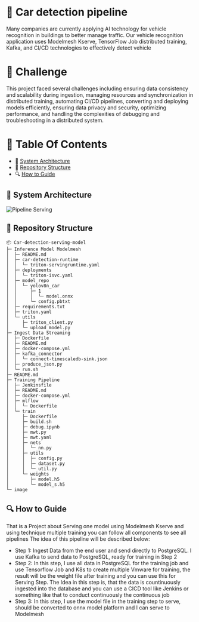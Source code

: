 
# 🚕 **Car detection pipeline**
Many companies are currently applying AI technology for vehicle recognition in buildings to better manage traffic. Our vehicle recognition application uses Modelmesh Kserve, TensorFlow Job distributed training, Kafka, and CI/CD technologies to effectively detect vehicle


# 🚀 **Challenge**
This project faced several challenges including ensuring data consistency and scalability during ingestion, managing resources and synchronization in distributed training, automating CI/CD pipelines, converting and deploying models efficiently, ensuring data privacy and security, optimizing performance, and handling the complexities of debugging and troubleshooting in a distributed system.

# 📕 Table Of Contents
- 🌟 [System Architecture](#System-architecture)
- 📁 [Repository Structure](#repository-structure)
- 🔍 [How to Guide](#how-to-guide)

## 🌟 System Architecture
![Pipeline Serving](https://github.com/HungNguyenDev1511/Capstone-Project-Model-Serving/assets/69066161/e86947c5-5e25-4b0b-917d-2b78275dad5f)


## 📁 Repository Structure
    📦 Car-detection-serving-model
    ├─ Inference Model Modelmesh
    │  ├─ README.md
    │  ├─ car-detection-runtime
    │  │  └─ triton-servingruntime.yaml
    │  ├─ deployments
    │  │  └─ triton-isvc.yaml
    │  ├─ model_repo
    │  │  └─ yolov8n_car
    │  │     ├─ 1
    │  │     │  └─ model.onnx
    │  │     └─ config.pbtxt
    │  ├─ requirements.txt
    │  ├─ triton.yaml
    │  └─ utils
    │     ├─ triton_client.py
    │     └─ upload_model.py
    ├─ Ingest Data Streaming
    │  ├─ Dockerfile
    │  ├─ README.md
    │  ├─ docker-compose.yml
    │  ├─ kafka_connector
    │  │  └─ connect-timescaledb-sink.json
    │  ├─ produce_json.py
    │  └─ run.sh
    ├─ README.md
    ├─ Training Pipeline
    │  ├─ Jenkinsfile
    │  ├─ README.md
    │  ├─ docker-compose.yml
    │  ├─ mlflow
    │  │  └─ Dockerfile
    │  └─ train
    │     ├─ Dockerfile
    │     ├─ build.sh
    │     ├─ debug.ipynb
    │     ├─ mwt.py
    │     ├─ mwt.yaml
    │     ├─ nets
    │     │  └─ nn.py
    │     ├─ utils
    │     │  ├─ config.py
    │     │  ├─ dataset.py
    │     │  └─ util.py
    │     └─ weights
    │        ├─ model.h5
    │        └─ model_s.h5
    └─ image

## 🔍 How to Guide


That is a Project about Serving one model using Modelmesh Kserve and using technique multiple training you can follow all components to see all pipelines The idea of this pipeline will be described below:
- Step 1: Ingest Data from the end user and send directly to PostgreSQL. I use Kafka to send data to PostgreSQL, ready for training in Step 2
- Step 2: In this step, I use all data in PostgreSQL for the training job and use Tensorflow Job and K8s to create multiple Vmware for training, the result will be the weight file after training and you can use this for Serving Step. The Idea in this step is, that the data is countinuously ingested into the database and you can use a CICD tool like Jenkins or something like that to conduct continuously the continuous job
- Step 3: In this step, I use the model file in the training step to serve, should be converted to onnx model platform and I can serve to Modelmesh